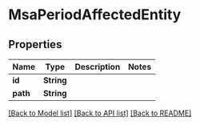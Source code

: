 # MsaPeriodAffectedEntity

## Properties

Name | Type | Description | Notes
------------ | ------------- | ------------- | -------------
**id** | **String** |  |
**path** | **String** |  |

[[Back to Model list]](../README.md#documentation-for-models) [[Back to API list]](../README.md#documentation-for-api-endpoints) [[Back to README]](../README.md)
